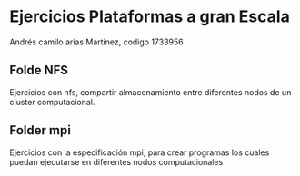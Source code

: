 # Ejercicios Plataformas a gran Escala

Andrés camilo arias Martinez, codigo 1733956
 

## Folde NFS

Ejercicios con nfs, compartir almacenamiento entre diferentes nodos de un cluster computacional.

## Folder mpi

Ejercicios con la especificación mpi, para crear programas los cuales puedan ejecutarse en diferentes nodos computacionales  

